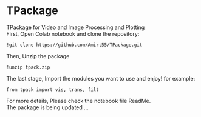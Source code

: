# TPackage
TPackage for Video and Image Processing and Plotting   
First, Open Colab notebook and clone the repository:
```
!git clone https://github.com/Amirt55/TPackage.git
```
Then, Unzip the package
```
!unzip tpack.zip
```
The last stage, Import the modules you want to use and enjoy!
for example:
```
from tpack import vis, trans, filt
```
For more details, Please check the notebook file ReadMe.   
The package is being updated ...
